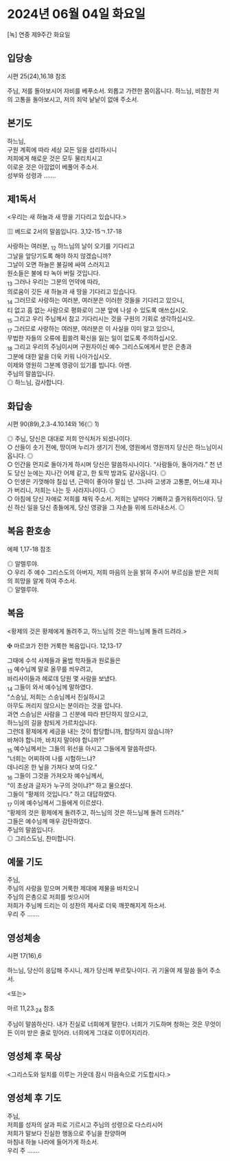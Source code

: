 # 2024년 06월 04일 화요일

[녹] 연중 제9주간 화요일  


## 입당송

시편 25(24),16.18 참조

주님, 저를 돌아보시어 자비를 베푸소서. 외롭고 가련한 몸이옵니다. 하느님, 비참한 저의 고통을 돌아보시고, 저의 죄악 낱낱이 없애 주소서.  
  
## 본기도

하느님,  
구원 계획에 따라 세상 모든 일을 섭리하시니  
저희에게 해로운 것은 모두 물리치시고  
이로운 것은 아낌없이 베풀어 주소서.  
성부와 성령과 …….  
  
## 제1독서

<우리는 새 하늘과 새 땅을 기다리고 있습니다.>

▥ 베드로 2서의 말씀입니다. 3,12-15ㄱ.17-18

사랑하는 여러분, <sub>12</sub> 하느님의 날이 오기를 기다리고  
그날을 앞당기도록 해야 하지 않겠습니까?  
그날이 오면 하늘은 불길에 싸여 스러지고  
원소들은 불에 타 녹아 버릴 것입니다.  
<sub>13</sub> 그러나 우리는 그분의 언약에 따라,  
의로움이 깃든 새 하늘과 새 땅을 기다리고 있습니다.  
<sub>14</sub> 그러므로 사랑하는 여러분, 여러분은 이러한 것들을 기다리고 있으니,  
티 없고 흠 없는 사람으로 평화로이 그분 앞에 나설 수 있도록 애쓰십시오.  
<sub>15</sub> 그리고 우리 주님께서 참고 기다리시는 것을 구원의 기회로 생각하십시오.  
<sub>17</sub> 그러므로 사랑하는 여러분, 여러분은 이 사실을 이미 알고 있으니,  
무법한 자들의 오류에 휩쓸려 확신을 잃는 일이 없도록 주의하십시오.  
<sub>18</sub> 그리고 우리의 주님이시며 구원자이신 예수 그리스도에게서 받은 은총과  
그분에 대한 앎을 더욱 키워 나아가십시오.  
이제와 영원히 그분께 영광이 있기를 빕니다. 아멘.  
주님의 말씀입니다.  
◎ 하느님, 감사합니다.  
  
## 화답송

시편 90(89),2.3-4.10.14와 16(◎ 1)

◎ 주님, 당신은 대대로 저희 안식처가 되셨나이다.  
○ 산들이 솟기 전에, 땅이며 누리가 생기기 전에, 영원에서 영원까지 당신은 하느님이시옵니다. ◎  
○ 인간을 먼지로 돌아가게 하시며 당신은 말씀하시나이다. “사람들아, 돌아가라.” 천 년도 당신 눈에는 지나간 어제 같고, 한 토막 밤과도 같사옵니다. ◎  
○ 인생은 기껏해야 칠십 년, 근력이 좋아야 팔십 년. 그나마 고생과 고통뿐, 어느새 지나가 버리니, 저희는 나는 듯 사라지나이다. ◎  
○ 아침에 당신 자애로 저희를 채워 주소서. 저희는 날마다 기뻐하고 즐거워하리이다. 당신 하신 일을 당신 종들에게, 당신 영광을 그 자손들 위에 드러내소서. ◎  
  
## 복음 환호송

에페 1,17-18 참조

◎ 알렐루야.  
○ 우리 주 예수 그리스도의 아버지, 저희 마음의 눈을 밝혀 주시어 부르심을 받은 저희의 희망을 알게 하여 주소서.  
◎ 알렐루야.  
  
## 복음

<황제의 것은 황제에게 돌려주고, 하느님의 것은 하느님께 돌려 드려라.>

✠ 마르코가 전한 거룩한 복음입니다. 12,13-17

그때에 수석 사제들과 율법 학자들과 원로들은  
<sub>13</sub> 예수님께 말로 올무를 씌우려고,  
바리사이들과 헤로데 당원 몇 사람을 보냈다.  
<sub>14</sub> 그들이 와서 예수님께 말하였다.  
“스승님, 저희는 스승님께서 진실하시고  
아무도 꺼리지 않으시는 분이라는 것을 압니다.  
과연 스승님은 사람을 그 신분에 따라 판단하지 않으시고,  
하느님의 길을 참되게 가르치십니다.  
그런데 황제에게 세금을 내는 것이 합당합니까, 합당하지 않습니까?  
바쳐야 합니까, 바치지 말아야 합니까?”  
<sub>15</sub> 예수님께서는 그들의 위선을 아시고 그들에게 말씀하셨다.  
“너희는 어찌하여 나를 시험하느냐?  
데나리온 한 닢을 가져다 보여 다오.”  
<sub>16</sub> 그들이 그것을 가져오자 예수님께서,  
“이 초상과 글자가 누구의 것이냐?” 하고 물으셨다.  
그들이 “황제의 것입니다.” 하고 대답하였다.  
<sub>17</sub> 이에 예수님께서 그들에게 이르셨다.  
“황제의 것은 황제에게 돌려주고, 하느님의 것은 하느님께 돌려 드려라.”  
그들은 예수님께 매우 감탄하였다.  
주님의 말씀입니다.  
◎ 그리스도님, 찬미합니다.  
  
## 예물 기도

주님,  
주님의 사랑을 믿으며 거룩한 제대에 제물을 바치오니  
주님의 은총으로 저희를 씻으시어  
저희가 주님께 드리는 이 성찬의 제사로 더욱 깨끗해지게 하소서.  
우리 주 …….  
  
## 영성체송

시편 17(16),6

하느님, 당신이 응답해 주시니, 제가 당신께 부르짖나이다. 귀 기울여 제 말씀 들어 주소서.  
  
<또는>  
  
마르 11,23.<sub>24</sub> 참조  
  
주님이 말씀하신다. 내가 진실로 너희에게 말한다. 너희가 기도하며 청하는 것은 무엇이든 이미 받은 줄로 믿어라. 너희에게 그대로 이루어지리라.  
## 영성체 후 묵상

<그리스도와 일치를 이루는 가운데 잠시 마음속으로 기도합시다.>  
## 영성체 후 기도

주님,  
저희를 성자의 살과 피로 기르시고 주님의 성령으로 다스리시어  
저희가 말보다 진실한 행동으로 주님을 찬양하며  
마침내 하늘 나라에 들어가게 하소서.  
우리 주 …….